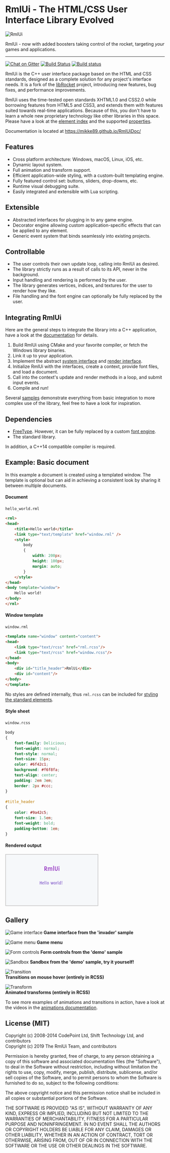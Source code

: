 # RmlUi - The HTML/CSS User Interface Library Evolved

![RmlUi](https://github.com/mikke89/RmlUiDoc/raw/cc01edd834b003df6c649967bfd552bb0acc3d1e/assets/rmlui.png)

RmlUi - now with added boosters taking control of the rocket, targeting *your* games and applications.

---

[![Chat on Gitter](https://badges.gitter.im/RmlUi/community.svg)](https://gitter.im/RmlUi/community?utm_source=badge&utm_medium=badge&utm_campaign=pr-badge) [![Build Status](https://travis-ci.com/mikke89/RmlUi.svg?branch=master)](https://travis-ci.com/mikke89/RmlUi) [![Build status](https://ci.appveyor.com/api/projects/status/x95oi8mrb001pqhh/branch/master?svg=true)](https://ci.appveyor.com/project/mikke89/rmlui/branch/master)

RmlUi is the C++ user interface package based on the HTML and CSS standards, designed as a complete solution for any project's interface needs. It is a fork of the [libRocket](https://github.com/libRocket/libRocket) project, introducing new features, bug fixes, and performance improvements. 

RmlUi uses the time-tested open standards XHTML1.0 and CSS2.0 while borrowing features from HTML5 and CSS3, and extends them with features suited towards real-time applications. Because of this, you don't have to learn a whole new proprietary technology like other libraries in this space. Please have a look at the [element index](https://mikke89.github.io/RmlUiDoc/pages/rml/element_index.html) and the supported [properties](https://mikke89.github.io/RmlUiDoc/pages/rcss/property_index.html).

Documentation is located at https://mikke89.github.io/RmlUiDoc/

## Features

- Cross platform architecture: Windows, macOS, Linux, iOS, etc.
- Dynamic layout system.
- Full animation and transform support.
- Efficient application-wide styling, with a custom-built templating engine.
- Fully featured control set: buttons, sliders, drop-downs, etc.
- Runtime visual debugging suite.
- Easily integrated and extensible with Lua scripting.

## Extensible

- Abstracted interfaces for plugging in to any game engine.
- Decorator engine allowing custom application-specific effects that can be applied to any element.
- Generic event system that binds seamlessly into existing projects.

## Controllable

- The user controls their own update loop, calling into RmlUi as desired.
- The library strictly runs as a result of calls to its API, never in the background.
- Input handling and rendering is performed by the user.
- The library generates vertices, indices, and textures for the user to render how they like.
- File handling and the font engine can optionally be fully replaced by the user.


## Integrating RmlUi

Here are the general steps to integrate the library into a C++ application, have a look at the [documentation](https://mikke89.github.io/RmlUiDoc/) for details.

1. Build RmlUi using CMake and your favorite compiler, or fetch the Windows library binaries.
2. Link it up to your application.
3. Implement the abstract [system interface](Include/RmlUi/Core/SystemInterface.h) and [render interface](Include/RmlUi/Core/RenderInterface.h).
4. Initialize RmlUi with the interfaces, create a context, provide font files, and load a document.
5. Call into the context's update and render methods in a loop, and submit input events.
6. Compile and run!

Several [samples](Samples/) demonstrate everything from basic integration to more complex use of the library, feel free to have a look for inspiration.

## Dependencies

- [FreeType](https://www.freetype.org/). However, it can be fully replaced by a custom [font engine](Include/RmlUi/Core/FontEngineInterface.h).
- The standard library.

In addition, a C++14 compatible compiler is required.


## Example: Basic document

In this example a document is created using a templated window. The template is optional but can aid in achieving a consistent look by sharing it between multiple documents.

#### Document

`hello_world.rml`

```html
<rml>
<head>
	<title>Hello world</title>
	<link type="text/template" href="window.rml" />
	<style>
		body
		{
			width: 200px;
			height: 100px;
			margin: auto;
		}
	</style>
</head>
<body template="window">
	Hello world!
</body>
</rml>
```

#### Window template

`window.rml`

```html
<template name="window" content="content">
<head>
	<link type="text/rcss" href="rml.rcss"/>
	<link type="text/rcss" href="window.rcss"/>
</head>
<body>
	<div id="title_header">RmlUi</div>
	<div id="content"/>
</body>
</template>
```
No styles are defined internally, thus `rml.rcss` can be included for [styling the standard elements](Samples/assets/rml.rcss).

#### Style sheet

`window.rcss`

```css
body
{
	font-family: Delicious;
	font-weight: normal;
	font-style: normal;
	font-size: 15px;
	color: #6f42c1;
	background: #f6f8fa;
	text-align: center;
	padding: 2em 3em;
	border: 2px #ccc;
}

#title_header
{
	color: #9a42c5;
	font-size: 1.5em;
	font-weight: bold;
	padding-bottom: 1em;
}
```

#### Rendered output

![Hello world document](Samples/assets/hello_world.png)



## Gallery


![Game interface](https://github.com/mikke89/RmlUiDoc/blob/3f319d8464e73b821179ff8d20537013af5b9810/assets/gallery/invader.png)
**Game interface from the 'invader' sample**

![Game menu](https://github.com/mikke89/RmlUiDoc/blob/3f319d8464e73b821179ff8d20537013af5b9810/assets/gallery/menu_screen.png)
**Game menu**

![Form controls](https://github.com/mikke89/RmlUiDoc/blob/3f319d8464e73b821179ff8d20537013af5b9810/assets/gallery/forms.png)
**Form controls from the 'demo' sample**

![Sandbox](https://github.com/mikke89/RmlUiDoc/blob/3f319d8464e73b821179ff8d20537013af5b9810/assets/gallery/sandbox.png)
**Sandbox from the 'demo' sample, try it yourself!**

![Transition](https://github.com/mikke89/RmlUiDoc/blob/3f319d8464e73b821179ff8d20537013af5b9810/assets/gallery/transition.gif)  
**Transitions on mouse hover (entirely in RCSS)**

![Transform](https://github.com/mikke89/RmlUiDoc/blob/3f319d8464e73b821179ff8d20537013af5b9810/assets/gallery/transform.gif)  
**Animated transforms (entirely in RCSS)**

To see more examples of animations and transitions in action, have a look at the videos in the [animations documentation](https://mikke89.github.io/RmlUiDoc/pages/rcss/animations_transitions_transforms.html).



## License (MIT)
 
Copyright (c) 2008-2014 CodePoint Ltd, Shift Technology Ltd, and contributors\
Copyright (c) 2019 The RmlUi Team, and contributors

Permission is hereby granted, free of charge, to any person obtaining a copy
of this software and associated documentation files (the "Software"), to deal
in the Software without restriction, including without limitation the rights
to use, copy, modify, merge, publish, distribute, sublicense, and/or sell
copies of the Software, and to permit persons to whom the Software is
furnished to do so, subject to the following conditions:

The above copyright notice and this permission notice shall be included in
all copies or substantial portions of the Software.

THE SOFTWARE IS PROVIDED "AS IS", WITHOUT WARRANTY OF ANY KIND, EXPRESS OR
IMPLIED, INCLUDING BUT NOT LIMITED TO THE WARRANTIES OF MERCHANTABILITY,
FITNESS FOR A PARTICULAR PURPOSE AND NONINFRINGEMENT. IN NO EVENT SHALL THE
AUTHORS OR COPYRIGHT HOLDERS BE LIABLE FOR ANY CLAIM, DAMAGES OR OTHER
LIABILITY, WHETHER IN AN ACTION OF CONTRACT, TORT OR OTHERWISE, ARISING FROM,
OUT OF OR IN CONNECTION WITH THE SOFTWARE OR THE USE OR OTHER DEALINGS IN
THE SOFTWARE.
